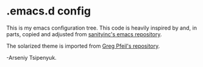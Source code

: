 # .emacs.d config

This is my emacs configuration tree.
This code is heavily inspired by and, in parts, copied and adjusted from [sanityinc's emacs repository](https://github.com/purcell/emacs.d).

The solarized theme is imported from [Greg Pfeil's repository](https://github.com/sellout/emacs-color-theme-solarized).  

-Arseniy Tsipenyuk.

